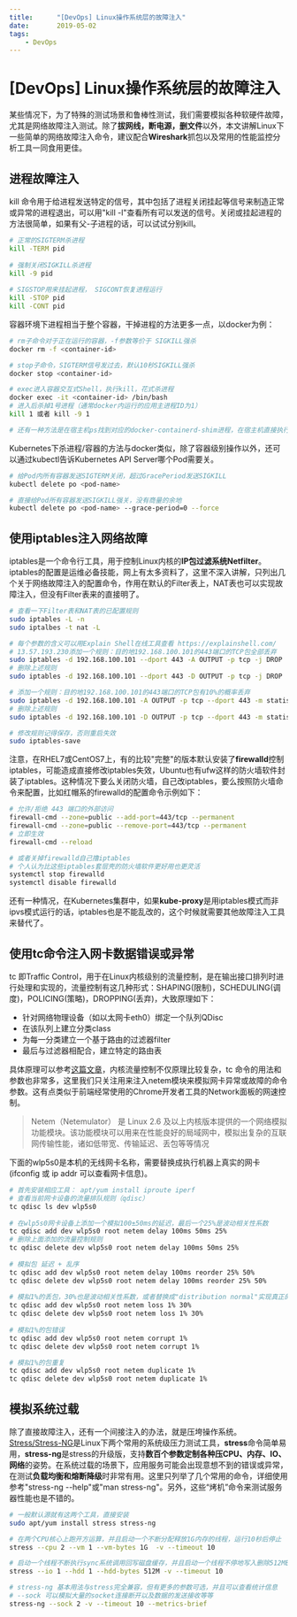 ```yaml
---
title:      "[DevOps] Linux操作系统层的故障注入"
date:       2019-05-02
tags:
    - DevOps
---
```


# [DevOps] Linux操作系统层的故障注入

某些情况下，为了特殊的测试场景和鲁棒性测试，我们需要模拟各种软硬件故障，尤其是网络故障注入测试。除了**拔网线，断电源，删文件**以外，本文讲解Linux下一些简单的网络故障注入命令，建议配合**Wireshark**抓包以及常用的性能监控分析工具一同食用更佳。

## 进程故障注入
kill 命令用于给进程发送特定的信号，其中包括了进程关闭挂起等信号来制造正常或异常的进程退出，可以用"kill -l"查看所有可以发送的信号。关闭或挂起进程的方法很简单，如果有父-子进程的话，可以试试分别kill。
```bash
# 正常的SIGTERM杀进程
kill -TERM pid
 
# 强制关闭SIGKILL杀进程
kill -9 pid
 
# SIGSTOP用来挂起进程， SIGCONT恢复进程运行
kill -STOP pid
kill -CONT pid
```

容器环境下进程相当于整个容器，干掉进程的方法更多一点，以docker为例：
```bash
# rm子命令对于正在运行的容器，-f参数等价于 SIGKILL强杀
docker rm -f <container-id>

# stop子命令，SIGTERM信号发过去，默认10秒SIGKILL强杀
docker stop <container-id>

# exec进入容器交互式Shell，执行kill，花式杀进程
docker exec -it <container-id> /bin/bash
# 进入后杀掉1号进程（通常docker内运行的应用主进程ID为1）
kill 1 或者 kill -9 1

# 还有一种方法是在宿主机ps找到对应的docker-containerd-shim进程，在宿主机直接执行kill
```

Kubernetes下杀进程/容器的方法与docker类似，除了容器级别操作以外，还可以通过kubectl告诉Kubernetes API Server哪个Pod需要关。
```bash
# 给Pod内所有容器发送SIGTERM关闭，超过GracePeriod发送SIGKILL
kubectl delete po <pod-name>

# 直接给Pod所有容器发送SIGKILL强关，没有商量的余地
kubectl delete po <pod-name> --grace-period=0 --force
```

## 使用iptables注入网络故障

iptables是一个命令行工具，用于控制Linux内核的**IP包过滤系统Netfilter**。iptables的配置是运维必备技能，网上有太多资料了，这里不深入讲解，只列出几个关于网络故障注入的配置命令，作用在默认的Filter表上，NAT表也可以实现故障注入，但没有Filter表来的直接明了。

```bash
# 查看一下Filter表和NAT表的已配置规则
sudo iptables -L -n 
sudo iptalbes -t nat -L

# 每个参数的含义可以用Explain Shell在线工具查看 https://explainshell.com/
# 13.57.193.230添加一个规则：目的地192.168.100.101的443端口的TCP包全部丢弃
sudo iptables -d 192.168.100.101 --dport 443 -A OUTPUT -p tcp -j DROP
# 删除上述规则
sudo iptables -d 192.168.100.101 --dport 443 -D OUTPUT -p tcp -j DROP

# 添加一个规则：目的地192.168.100.101的443端口的TCP包有10%的概率丢弃
sudo iptables -d 192.168.100.101 -A OUTPUT -p tcp --dport 443 -m statistic --mode random --probability 0.1 -j DROP
# 删除上述规则
sudo iptables -d 192.168.100.101 -D OUTPUT -p tcp --dport 443 -m statistic --mode random --probability 0.1 -j DROP

# 修改规则记得保存，否则重启失效
sudo iptables-save
```

注意，在RHEL7或CentOS7上，有的比较"完整"的版本默认安装了**firewalld**控制iptables，可能造成直接修改iptables失效，Ubuntu也有ufw这样的防火墙软件封装了iptables。这种情况下要么关闭防火墙，自己改iptables，要么按照防火墙命令来配置，比如红帽系的firewalld的配置命令示例如下：

```bash
# 允许/拒绝 443 端口的外部访问
firewall-cmd --zone=public --add-port=443/tcp --permanent
firewall-cmd --zone=public --remove-port=443/tcp --permanent
# 立即生效
firewall-cmd --reload

# 或者关掉firewalld自己撸iptables
# 个人认为比这些iptables套层壳的防火墙软件更好用也更灵活
systemctl stop firewalld
systemctl disable firewalld
```

还有一种情况，在Kubernetes集群中，如果**kube-proxy**是用iptables模式而非ipvs模式运行的话，iptables也是不能乱改的，这个时候就需要其他故障注入工具来替代了。

## 使用tc命令注入网卡数据错误或异常
tc 即Traffic Control，用于在Linux内核级别的流量控制，是在输出接口排列时进行处理和实现的，流量控制有这几种形式：SHAPING(限制)，SCHEDULING(调度)，POLICING(策略)，DROPPING(丢弃)，大致原理如下：
- 针对网络物理设备（如以太网卡eth0）绑定一个队列QDisc
- 在该队列上建立分类class
- 为每一分类建立一个基于路由的过滤器filter
- 最后与过滤器相配合，建立特定的路由表    

具体原理可以参考[这篇文章](https://www.cnblogs.com/yxwkf/p/5424383.html)，内核流量控制不仅原理比较复杂，tc 命令的用法和参数也非常多，这里我们只关注用来注入netem模块来模拟网卡异常或故障的命令参数。这有点类似于前端经常使用的Chrome开发者工具的Network面板的网速控制。

> Netem（Netemulator） 是 Linux 2.6 及以上内核版本提供的一个网络模拟功能模块。该功能模块可以用来在性能良好的局域网中，模拟出复杂的互联网传输性能，诸如低带宽、传输延迟、丢包等等情况  

下面的wlp5s0是本机的无线网卡名称，需要替换成执行机器上真实的网卡(ifconfig 或 ip addr 可以查看网卡信息)。

```bash
# 首先安装相应工具： apt/yum install iproute iperf
# 查看当前网卡设备的流量排队规则（qdisc）
tc qdisc ls dev wlp5s0
 
# 在wlp5s0网卡设备上添加一个模拟100±50ms的延迟，最后一个25%是波动相关性系数
tc qdisc add dev wlp5s0 root netem delay 100ms 50ms 25%
# 删除上面添加的流量控制规则
tc qdisc delete dev wlp5s0 root netem delay 100ms 50ms 25%
 
# 模拟包 延迟 + 乱序
tc qdisc add dev wlp5s0 root netem delay 100ms reorder 25% 50%
tc qdisc delete dev wlp5s0 root netem delay 100ms reorder 25% 50%
 
# 模拟1%的丢包，30%也是波动相关性系数，或者替换成"distribution normal"实现真正的正态分布，更接近真实情况下，延迟丢包等问题往往集中出现在某个时间点
tc qdisc add dev wlp5s0 root netem loss 1% 30%
tc qdisc delete dev wlp5s0 root netem loss 1% 30%
 
# 模拟1%的包错误
tc qdisc add dev wlp5s0 root netem corrupt 1%
tc qdisc delete dev wlp5s0 root netem corrupt 1%

# 模拟1%的包重复
tc qdisc add dev wlp5s0 root netem duplicate 1%
tc qdisc delete dev wlp5s0 root netem duplicate 1%
```

## 模拟系统过载
除了直接故障注入，还有一个间接注入的办法，就是压垮操作系统。 [Stress/Stress-NG](https://www.tecmint.com/linux-cpu-load-stress-test-with-stress-ng-tool/)是Linux下两个常用的系统级压力测试工具，**stress**命令简单易用，**stress-ng**是stress的升级版，支持**数百个参数定制各种压CPU、内存、IO、网络**的姿势。在系统过载的场景下，应用服务可能会出现意想不到的错误或异常，在测试**负载均衡和熔断降级**时非常有用。这里只列举了几个常用的命令，详细使用参考"stress-ng --help"或"man stress-ng"。另外，这些“烤机”命令来测试服务器性能也是不错的。

```bash
# 一般默认源就有这两个工具，直接安装
sudo apt/yum install stress stress-ng

# 在两个CPU核心上跑开方运算，并且启动一个不断分配释放1G内存的线程，运行10秒后停止
stress --cpu 2 --vm 1 --vm-bytes 1G  -v --timeout 10

# 启动一个线程不断执行sync系统调用回写磁盘缓存，并且启动一个线程不停地写入删除512MB数据，运行10秒停止
stress --io 1 --hdd 1 --hdd-bytes 512M -v --timeout 10

# stress-ng 基本用法与stress完全兼容，但有更多的参数可选，并且可以查看统计信息
# --sock 可以模拟大量的socket连接断开以及数据的发送接收等等
stress-ng --sock 2 -v --timeout 10 --metrics-brief
```